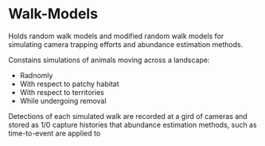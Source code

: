 # Walk-Models
Holds random walk models and modified random walk models for simulating camera trapping efforts and abundance estimation methods.

Constains simulations of animals moving across a landscape:
- Radnomly
- With respect to patchy habitat
- With respect to territories
- While undergoing removal

Detections of each simulated walk are recorded at a gird of cameras and stored as 1/0 capture histories that abundance estimation methods, such as time-to-event are applied to
